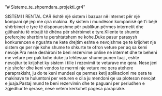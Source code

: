 "# Sisteme_te_shperndara_projekti_gr4" 

SISTEMI I RENTAL CAR është një sistem i bazuar në internet për një kompani që jep me qira makina. Ky sistem i mundëson kompanisë që t'i bëjë shërbimet e tyre të disponueshme për publikun përmes internetit dhe gjithashtu të mbajë të dhëna për shërbimet e tyre.Kliente te shumte preferojne sherbim te pershtatshem ne kohe.Duke pasur parasysh konkurencen e ngushte ne kete drejtim eshte e nevojshme qe te krijohet nje sistem qe per nje kohe shume te shkurte te ofron veture per aq sa kemi nevoje.Pra nese deshironi te beni rezervime online ne internet dhe te beheni me veture per pak kohe duke ju lehtesuar shume punen tuaj , eshte nevojitur te krijohet ky sistem i tille i rezevimit te veturave me qera.
Nese jeni nje shofer dhe keni vendos te merrni nje veture me qera atehere paraprakisht, ju do te keni mundesi  qe permes ketij aplikacioni me qera te makinave te hulumtoni per veturen e cila ju mendoni qe ua ploteson nevojat e juaja.Pastaj mund te beni rezervimin  dhe te paguani per periudhen e zgjedhur te qerase, nese vetem kerkohet pagesa paraprake.
